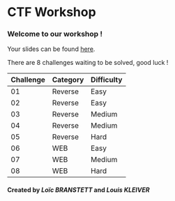 # CTF Workshop

### Welcome to our workshop !

Your slides can be found [here](https://slides.com/urgau-1/ctf).

There are 8 challenges waiting to be solved, good luck !

| Challenge | Category | Difficulty |
|-----------|----------|------------|
| 01        | Reverse  | Easy       |
| 02        | Reverse  | Easy       |
| 03        | Reverse  | Medium     |
| 04        | Reverse  | Medium     |
| 05        | Reverse  | Hard       |
| 06        | WEB      | Easy       |
| 07        | WEB      | Medium     |
| 08        | WEB      | Hard       |

#### Created by *Loïc BRANSTETT* and *Louis KLEIVER*

